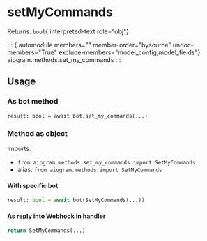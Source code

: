 # setMyCommands

Returns: `bool`{.interpreted-text role="obj"}

::: {.automodule members="" member-order="bysource" undoc-members="True" exclude-members="model_config,model_fields"}
aiogram.methods.set_my_commands
:::

## Usage

### As bot method

``` 
result: bool = await bot.set_my_commands(...)
```

### Method as object

Imports:

-   `from aiogram.methods.set_my_commands import SetMyCommands`
-   alias: `from aiogram.methods import SetMyCommands`

#### With specific bot

``` python
result: bool = await bot(SetMyCommands(...))
```

#### As reply into Webhook in handler

``` python
return SetMyCommands(...)
```
